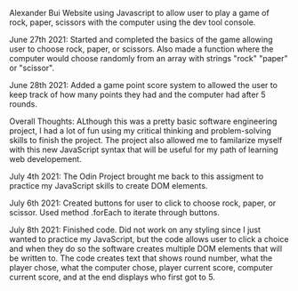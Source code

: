 Alexander Bui
Website using Javascript to allow user to play a game of rock, paper, scissors with the computer using the dev tool console.

June 27th 2021:
Started and completed the basics of the game allowing user to choose rock, paper, or scissors. Also made a function where the computer would choose randomly from an array with strings "rock" "paper" or "scissor".

June 28th 2021:
Added a game point score system to allowed the user to keep track of how many points they had and the computer had after 5 rounds.

Overall Thoughts:
ALthough this was a pretty basic software engineering project, I had a lot of fun using my critical thinking and problem-solving skills to finish the project. The project also allowed me to familarize myself with this new JavaScript syntax that will be useful for my path of learning web developement.

July 4th 2021:
The Odin Project brought me back to this assigment to practice my JavaScript skills to create DOM elements.

July 6th 2021:
Created buttons for user to click to choose rock, paper, or scissor. Used method .forEach to iterate through buttons.

July 8th 2021:
Finished code. Did not work on any styling since I just wanted to practice my JavaScript, but the code allows user to click a choice and when they do so the software creates multiple DOM elements that will be written to. The code creates text that shows round number, what the player chose, what the computer chose, player current score, computer current score, and at the end displays who first got to 5.
